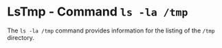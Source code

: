 LsTmp - Command ``ls -la /tmp``
===============================

The ``ls -la /tmp`` command provides information for the listing of the
``/tmp`` directory.
